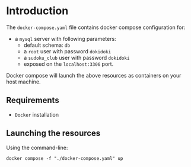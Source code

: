 # Introduction
The `docker-compose.yaml` file contains docker compose configuration for:
* a `mysql` server with following parameters:
  * default schema: `db`
  * a `root` user with password `dokidoki`
  * a `sudoku_club` user with password `dokidoki`
  * exposed on the `localhost:3306` port.

Docker compose will launch the above resources as containers on your host machine.

## Requirements
* `Docker` installation

## Launching the resources
Using the command-line:
```shell
docker compose -f "./docker-compose.yaml" up
```


